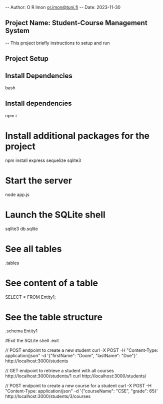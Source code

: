 -- Author: O R Imon <or.imon@tuni.fi>
-- Date: 2023-11-30

## Project Name: Student-Course Management System

-- This project briefly instructions  to setup and run

## Project Setup

## Install Dependencies
bash

## Install dependencies
npm i

# Install additional packages for the project
npm install express sequelize sqlite3

# Start the server
node app.js

# Launch the SQLite shell
sqlite3 db.sqlite

# See all tables
.tables

# See content of a table
SELECT * FROM Entity1;

# See the table structure
.schema Entity1

#Exit the SQLite shell
.exit


// POST endpoint to create a new student
curl -X POST -H "Content-Type: application/json" -d '{"firstName": "Doom", "lastName": "Doe"}' http://localhost:3000/students

// GET endpoint to retrieve a student with all courses
http://localhost:3000/students/1
curl http://localhost:3000/students/<studentId>

// POST endpoint to create a new course for a student
curl -X POST -H "Content-Type: application/json" -d '{"courseName": "CSE", "grade": 65}' http://localhost:3000/students/3/courses
